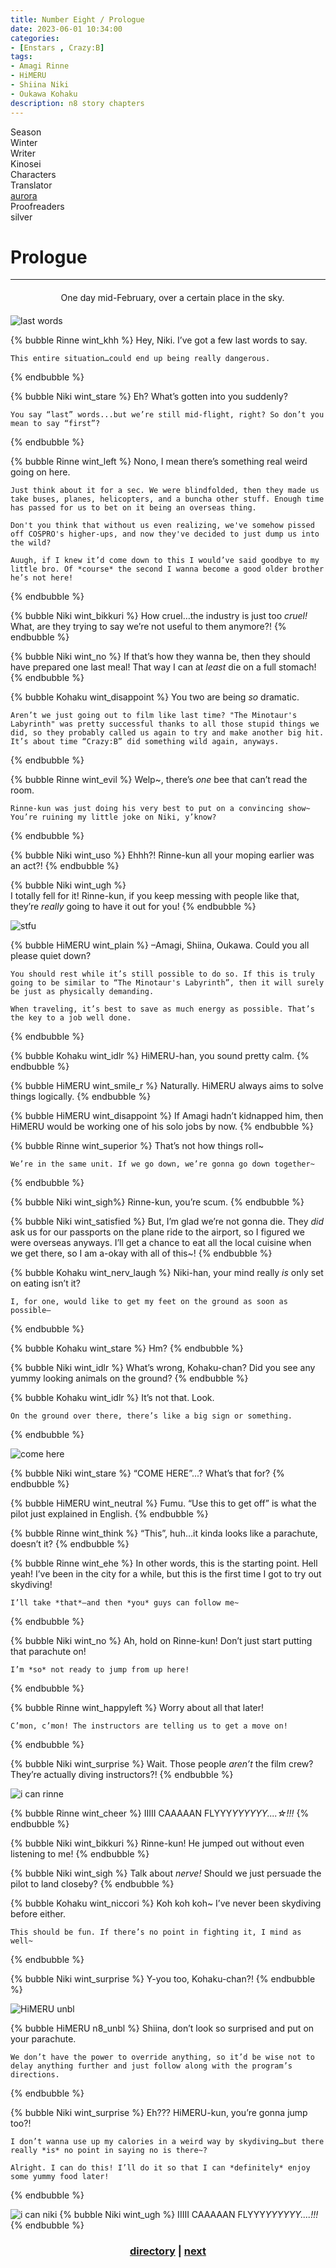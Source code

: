 ```yaml
---
title: Number Eight / Prologue
date: 2023-06-01 10:34:00
categories:
- [Enstars , Crazy:B]
tags:
- Amagi Rinne
- HiMERU
- Shiina Niki
- Oukawa Kohaku
description: n8 story chapters
---
```


<head>
  <link rel="stylesheet" href="https://cdn.jsdelivr.net/gh/azurecrystalz/css@f2379fc3c44ba73a4725698aeb4ed72858ed8877/expressions.css ">
</head>

<div class="info-area">
  <div class="info">
    <div class="info-item season">
      <div class="label">
        Season
      </div>
      <div class="value">
        Winter
      </div>
    </div>
    <div class="info-item writer">
      <div class="label">
        Writer
      </div>
      <div class="value">
        Kinosei
<!-- STORY WRITER NAME -->
      </div>
    </div>
    <div class="info-item characters">
      <div class="label">
        Characters
      </div>
      <div class="value">
        <a href="/tags/Amagi-Rinne/" character="Rinne" title="Rinne"></a>
        <a href="/tags/HiMERU/" character="HiMERU" title="HiMERU"></a>
        <a href="/tags/Shiina-Niki/" character="Niki" title="Niki"></a>
        <a href="/tags/Oukawa-Kohaku/" character="Kohaku" title="Kohaku"></a>
      </div>
    </div>
    <div class="info-item tl">
      <div class="label">
        Translator
      </div>
      <div class="value">
        <a href="https://twitter.com/azurecrystalz">aurora</a>
      </div>
    </div>
  <div class="info-item pr">
    <div class="label">
      Proofreaders
    </div>
  <div class="value">
    silver
<!-- PROOFREADER LIST (IF ANY) -->
</div>
</div>
</div>
</div>

<!-- more -->

<div style="margin-top: 3%">
  <style>
    .hint--error.hint--top-left:before, .hint--error.hint--top-right:before, .hint--error.hint--top:before {
    border-top-color: #6a3446;
    }
    .hint--error:after {
    background-color: #6a3446;
    text-shadow: 0 -1px 0px #592726;
    }
    [character] {
      --dark-mode: hsl(var(--hue), 30%, 30%);
      display: flex;
    }
    [character]::before {
      position: absolute;
      margin-left: 75px;
    }
    [character] p {
      max-width: calc(100% - 75px);
      margin-left: 75px;
      color: inherit;
    }
    :root[theme='dark'] [character] p {
      background: var(--dark-mode);
    }
    :root[theme='dark'] [character] p .thought {
      color: #9f9fff;
    }
    :root[theme='light'] [character] p {
      background: var(--light-mode);
    }
    [character] p:first-child {
      margin-top: 20px;
      border-top-left-radius: 0px;
    }
    [character] p:first-child::before {
      position: absolute;
      left: 0;
    }
    [character]::after {
      display: none;
      left: 65px;
      top: 37px;
    }
    .msr-narration {
      display: flex;
      align-items: center;
      margin: 20px 0px;
      gap: 5px;
    }
    .msr-narration::before {
      content: "";
      display: inline-block;
      background: var(--article-text);
      height: 1px;
      width: 15%;
    }
    .msr-narration p {
      margin: 0;
    }
    @media (max-width: 650px) {
    [character] p {
        margin:0 0 .4em 65px;
        padding: .72em;
        margin-left: 55px !important;
    }
    [character]::before,[character][hidden]::before,[character][unknown]::before {
        margin-left: 70px;
        margin-left: 55px !important;
    }
}    
  </style>

  # Prologue
  ***

  <div class="msr-narration">
  <p>One day mid-February, over a certain place in the sky.</p>
  </div>

  ![last words](https://res.cloudinary.com/djq41tb84/image/upload/v1709942752/enstars/dialogue/number%208/prologue/whz6ggma1tefiqav7iqr.jpg)

  {% bubble Rinne wint_khh %}
    Hey, Niki. I’ve got a few last words to say.
    
    This entire situation…could end up being really dangerous.
  {% endbubble %}

  {% bubble Niki wint_stare %}
    Eh? What’s gotten into you suddenly?
    
    You say “last” words...but we’re still mid-flight, right? So don’t you mean to say “first”?
  {% endbubble %}

  {% bubble Rinne wint_left %}
    Nono, I mean there’s something real weird going on here.
    
    Just think about it for a sec. We were blindfolded, then they made us take buses, planes, helicopters, and a buncha other stuff. Enough time has passed for us to bet on it being an overseas thing.
    
    Don't you think that without us even realizing, we've somehow pissed off COSPRO's higher-ups, and now they've decided to just dump us into the wild?
    
    Auugh, if I knew it’d come down to this I would’ve said goodbye to my little bro. Of *course* the second I wanna become a good older brother he’s not here!
  {% endbubble %}

  {% bubble Niki wint_bikkuri %}
    How cruel…the industry is just too *cruel!* What, are they trying to say we’re not useful to them anymore?!
  {% endbubble %}

  {% bubble Niki wint_no %}
    If that’s how they wanna be, then they should have prepared one last meal! That way I can at *least* die on a full stomach!
  {% endbubble %}

  {% bubble Kohaku wint_disappoint %}
    You two are being *so* dramatic.
    
    Aren’t we just going out to film like last time? "The Minotaur's Labyrinth" was pretty successful thanks to all those stupid things we did, so they probably called us again to try and make another big hit. It’s about time “Crazy:B” did something wild again, anyways.
  {% endbubble %}

  {% bubble Rinne wint_evil %}
    Welp~, there’s *one* bee that can’t read the room.
    
    Rinne-kun was just doing his very best to put on a convincing show~ You’re ruining my little joke on Niki, y’know?
  {% endbubble %}

  {% bubble Niki wint_uso %}
    Ehhh?! Rinne-kun all your moping earlier was an act?!
  {% endbubble %}

  {% bubble Niki wint_ugh %}  
    I totally fell for it! Rinne-kun, if you keep messing with people like that, they’re *really* going to have it out for you!
  {% endbubble %}

  ![stfu](https://res.cloudinary.com/djq41tb84/image/upload/v1709942752/enstars/dialogue/number%208/prologue/xabpagb3tyqpqewhaesb.jpg)

  {% bubble HiMERU wint_plain %}
    –Amagi, Shiina, Oukawa. Could you all please quiet down?
    
    You should rest while it’s still possible to do so. If this is truly going to be similar to “The Minotaur's Labyrinth”, then it will surely be just as physically demanding.
    
    When traveling, it’s best to save as much energy as possible. That’s the key to a job well done.
  {% endbubble %}

  {% bubble Kohaku wint_idlr %}
    HiMERU-han, you sound pretty calm.
  {% endbubble %}

  {% bubble HiMERU wint_smile_r %}
    Naturally. HiMERU always aims to solve things logically.
  {% endbubble %}
    
  {% bubble HiMERU wint_disappoint %}
    If Amagi hadn’t kidnapped him, then HiMERU would be working one of his solo jobs by now.
  {% endbubble %}

  {% bubble Rinne wint_superior %}
    That’s not how things roll~
    
    We’re in the same unit. If we go down, we’re gonna go down together~
  {% endbubble %}

  {% bubble Niki wint_sigh%}
    Rinne-kun, you’re scum.
  {% endbubble %}
  
  {% bubble Niki wint_satisfied %}
    But, I’m glad we’re not gonna die. They *did* ask us for our passports on the plane ride to the airport, so I figured we were  overseas anyways. I’ll get a chance to eat all the local cuisine when we get there, so I am a-okay with all of this~!
  {% endbubble %}

  {% bubble Kohaku wint_nerv_laugh %}
    Niki-han, your mind really *is* only set on eating isn’t it?
    
    I, for one, would like to get my feet on the ground as soon as possible–
  {% endbubble %}

  {% bubble Kohaku wint_stare %}
    Hm?
  {% endbubble %}

  {% bubble Niki wint_idlr %}
    What’s wrong, Kohaku-chan? Did you see any yummy looking animals on the ground?
  {% endbubble %}

  {% bubble Kohaku wint_idlr %}
    It’s not that. Look.
    
    On the ground over there, there’s like a big sign or something.
  {% endbubble %}

  ![come here](https://res.cloudinary.com/djq41tb84/image/upload/v1709942752/enstars/dialogue/number%208/prologue/rbsfvqsndejwuif2tgnj.jpg)

  {% bubble Niki wint_stare %}
    “COME HERE”...? What’s that for?
  {% endbubble %}

  {% bubble HiMERU wint_neutral %}
    Fumu. “Use this to get off” is what the pilot just explained in English.
  {% endbubble %}

  {% bubble Rinne wint_think %}
    “This”, huh…it kinda looks like a parachute, doesn’t it?
  {% endbubble %}

  {% bubble Rinne wint_ehe %}
    In other words, this is the starting point. Hell yeah! I’ve been in the city for a while, but this is the first time I got to try out skydiving!
    
    I’ll take *that*–and then *you* guys can follow me~
  {% endbubble %}

  {% bubble Niki wint_no %}
    Ah, hold on Rinne-kun! Don’t just start putting that parachute on!
    
    I’m *so* not ready to jump from up here!
  {% endbubble %}

  {% bubble Rinne wint_happyleft %}
    Worry about all that later!
    
    C’mon, c’mon! The instructors are telling us to get a move on!
  {% endbubble %}

  {% bubble Niki wint_surprise %}
    Wait. Those people *aren’t* the film crew? They’re actually diving instructors?!
  {% endbubble %}

  ![i can rinne](https://res.cloudinary.com/djq41tb84/image/upload/v1709942752/enstars/dialogue/number%208/prologue/dguxk63jfbfymakihcwy.jpg)

  {% bubble Rinne wint_cheer %}
    IIIII CAAAAAN FLYYY*YYYYYY....☆!!!*
  {% endbubble %}

  {% bubble Niki wint_bikkuri %}
    Rinne-kun! He jumped out without even listening to me!
  {% endbubble %}

  {% bubble Niki wint_sigh %}
    Talk about *nerve!* Should we just persuade the pilot to land closeby?
  {% endbubble %}

  {% bubble Kohaku wint_niccori %}
    Koh koh koh~ I’ve never been skydiving before either.
    
    This should be fun. If there’s no point in fighting it, I mind as well~
  {% endbubble %}

  {% bubble Niki wint_surprise %}
    Y-you too, Kohaku-chan?!
  {% endbubble %}

  ![HiMERU unbl](https://res.cloudinary.com/djq41tb84/image/upload/v1709942750/enstars/dialogue/number%208/prologue/xtu5mhcqtu3rjndlv9zt.jpg)

  {% bubble HiMERU n8_unbl %}
    Shiina, don’t look so surprised and put on your parachute.
    
    We don’t have the power to override anything, so it’d be wise not to delay anything further and just follow along with the program’s directions.
  {% endbubble %}

  {% bubble Niki wint_surprise %}
    Eh??? HiMERU-kun, you’re gonna jump too?!
    
    I don’t wanna use up my calories in a weird way by skydiving…but there really *is* no point in saying no is there~?
    
    Alright. I can do this! I’ll do it so that I can *definitely* enjoy some yummy food later!
  {% endbubble %}

  ![i can niki](https://res.cloudinary.com/djq41tb84/image/upload/v1709942751/enstars/dialogue/number%208/prologue/ygyvpcmsmuhp8pzph3rv.jpg)
  {% bubble Niki wint_ugh %}
    IIIII CAAAAAN FLYYY*YYYYYY....!!!*
  {% endbubble %}

   ### <center>[directory](/2050/05/30/number-eight/) | [next](/2023/09/30/take-a-chance) </center>

  <!--- content here--->
  <!-- 
  SPEECH BUBBLE FORMAT: 
  {% bubble [CHARACTER_FIRST_NAME] [ATTRIBUTE(optional)]}
    DIALOGUE TEXT HERE

    ADD A LINE SPACE FOR A NEW LINE

    <th>EMBED THOUGHT DIALOGUE WITH THESE TAGS</th>
  {% endbubble %}
  -->

  </div>
